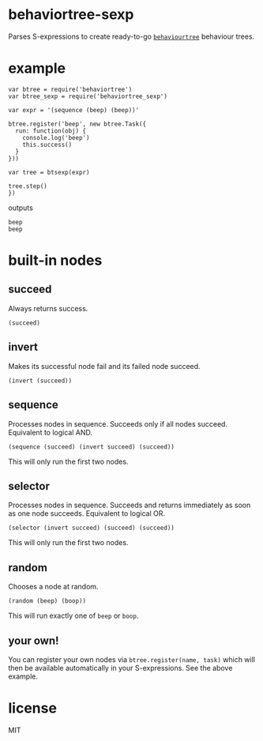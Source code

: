 # behaviortree-sexp

Parses S-expressions to create ready-to-go
[`behaviourtree`](https://github.com/Calamari/BehaviorTree.js) behaviour trees.

# example

```
var btree = require('behaviortree')
var btree_sexp = require('behaviortree_sexp')

var expr = '(sequence (beep) (beep))'

btree.register('beep', new btree.Task({
  run: function(obj) {
    console.log('beep')
    this.success()
  }
}))

var tree = btsexp(expr)

tree.step()
})
```

outputs

```
beep
beep
```

# built-in nodes

## succeed

Always returns success.

```
(succeed)
```

## invert

Makes its successful node fail and its failed node succeed.

```
(invert (succeed))
```

## sequence

Processes nodes in sequence. Succeeds only if all nodes succeed. Equivalent to
logical AND.

```
(sequence (succeed) (invert succeed) (succeed))
```

This will only run the first two nodes.

## selector

Processes nodes in sequence. Succeeds and returns immediately as soon as one
node succeeds. Equivalent to logical OR.

```
(selector (invert succeed) (succeed) (succeed))
```

This will only run the first two nodes.

## random

Chooses a node at random.

```
(random (beep) (boop))
```

This will run exactly one of `beep` or `boop`.

## your own!

You can register your own nodes via `btree.register(name, task)` which will then
be available automatically in your S-expressions. See the above example.

# license

MIT

